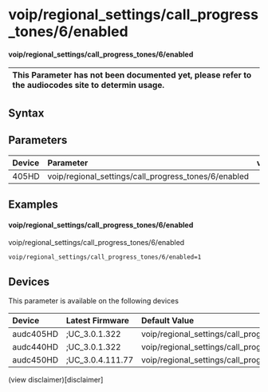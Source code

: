 ﻿---
description: voip/regional_settings/call_progress_tones/6/enabled
search: false
---

# voip/regional_settings/call_progress_tones/6/enabled

#### voip/regional_settings/call_progress_tones/6/enabled


| This Parameter has not been documented yet, please refer to the audiocodes site to determin usage.  | 
| :--- |

## Syntax

## Parameters
|Device|Parameter|value|Description|
|:---|:---|:---|:---|
| 405HD | voip/regional_settings/call_progress_tones/6/enabled |  |  |

## Examples
#### voip/regional_settings/call_progress_tones/6/enabled

voip/regional_settings/call_progress_tones/6/enabled

```
voip/regional_settings/call_progress_tones/6/enabled=1
```

## Devices
This parameter is available on the following devices

| Device | Latest Firmware | Default Value |
|:---|:---|:---|
| audc405HD | ;UC_3.0.1.322 | voip/regional_settings/call_progress_tones/6/enabled=1 
| audc440HD | ;UC_3.0.1.322 | voip/regional_settings/call_progress_tones/6/enabled=1 
| audc450HD | ;UC_3.0.4.111.77 | voip/regional_settings/call_progress_tones/6/enabled=1 

(view disclaimer)[disclaimer]
